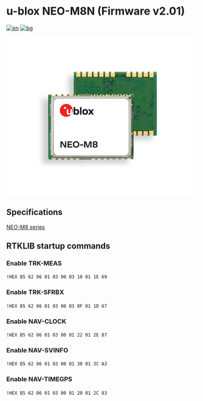 # u-blox NEO-M8N (Firmware v2.01)
[![en](https://img.shields.io/badge/lang-en-red.svg)](https://github.com/Nanich87/u-blox-neo-m8n/blob/master/README.md)
[![bg](https://img.shields.io/badge/lang-bg-green.svg)](https://github.com/Nanich87/u-blox-neo-m8n/blob/master/README.bg.md)

![u-blox NEO-M8N](https://github.com/Nanich87/u-blox-neo-m8n/blob/master/NEO-M8-top-bottom.png)

## Specifications

[NEO-M8 series](https://www.u-blox.com/en/product/neo-m8-series)

## RTKLIB startup commands

### Enable TRK-MEAS

`!HEX B5 62 06 01 03 00 03 10 01 1E 69`

### Enable TRK-SFRBX

`!HEX B5 62 06 01 03 00 03 0F 01 1D 67`

### Enable NAV-CLOCK

`!HEX B5 62 06 01 03 00 01 22 01 2E 87`

### Enable NAV-SVINFO

`!HEX B5 62 06 01 03 00 01 30 01 3C A3`

### Enable NAV-TIMEGPS

`!HEX B5 62 06 01 03 00 01 20 01 2C 83`
